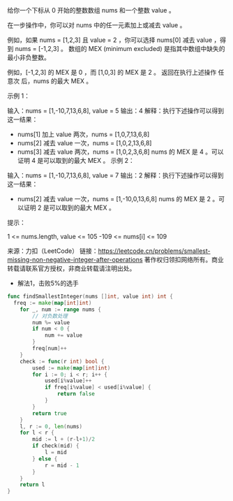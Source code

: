 给你一个下标从 0 开始的整数数组 nums 和一个整数 value 。

在一步操作中，你可以对 nums 中的任一元素加上或减去 value 。

例如，如果 nums = [1,2,3] 且 value = 2 ，你可以选择 nums[0] 减去 value ，得到 nums = [-1,2,3] 。
数组的 MEX (minimum excluded) 是指其中数组中缺失的最小非负整数。

例如，[-1,2,3] 的 MEX 是 0 ，而 [1,0,3] 的 MEX 是 2 。
返回在执行上述操作 任意次 后，nums 的最大 MEX 。

示例 1：

输入：nums = [1,-10,7,13,6,8], value = 5
输出：4
解释：执行下述操作可以得到这一结果：
- nums[1] 加上 value 两次，nums = [1,0,7,13,6,8]
- nums[2] 减去 value 一次，nums = [1,0,2,13,6,8]
- nums[3] 减去 value 两次，nums = [1,0,2,3,6,8]
nums 的 MEX 是 4 。可以证明 4 是可以取到的最大 MEX 。
示例 2：

输入：nums = [1,-10,7,13,6,8], value = 7
输出：2
解释：执行下述操作可以得到这一结果：
- nums[2] 减去 value 一次，nums = [1,-10,0,13,6,8]
nums 的 MEX 是 2 。可以证明 2 是可以取到的最大 MEX 。


提示：

1 <= nums.length, value <= 105
-109 <= nums[i] <= 109

来源：力扣（LeetCode）
链接：https://leetcode.cn/problems/smallest-missing-non-negative-integer-after-operations
著作权归领扣网络所有。商业转载请联系官方授权，非商业转载请注明出处。

- 解法1，击败5%的选手


```go
func findSmallestInteger(nums []int, value int) int {
  freq := make(map[int]int)
	for _, num := range nums {
		// 对负数处理
		num %= value
		if num < 0 {
			num += value
		}
		freq[num]++
	}
	check := func(r int) bool {
		used := make(map[int]int)
		for i := 0; i < r; i++ {
			used[i%value]++
			if freq[i%value] < used[i%value] {
				return false
			}
		}
		return true
	}
	l, r := 0, len(nums)
	for l < r {
		mid := l + (r-l+1)/2
		if check(mid) {
			l = mid
		} else {
			r = mid - 1
		}
	}
	return l
}
```

